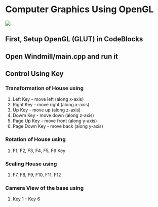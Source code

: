 # Computer Graphics Using OpenGL
![](https://github.com/fadilcse5bu/Computer-Graphics-Using-OpenGL-CPP/blob/main/images/homePage.png)

## First, Setup OpenGL (GLUT) in CodeBlocks
## Open Windmill/main.cpp and run it
## Control Using Key
### Transformation of House using
1. Left Key - move left (along x-axis)
2. Right Key - move right (along x-axis)
3. Up Key - move up (along z-axis)
4. Dowm Key - move down (along z-axis)
5. Page Up Key - move front (along y-axis)
6. Page Down Key - move back (along y-axis)

### Rotation of House using
1. F1, F2, F3, F4, F5, F6 Key

### Scaling House using
1. F7, F8, F9, F10, F11, F12

### Camera View of the base using 
1. Key 1 - Key 6
